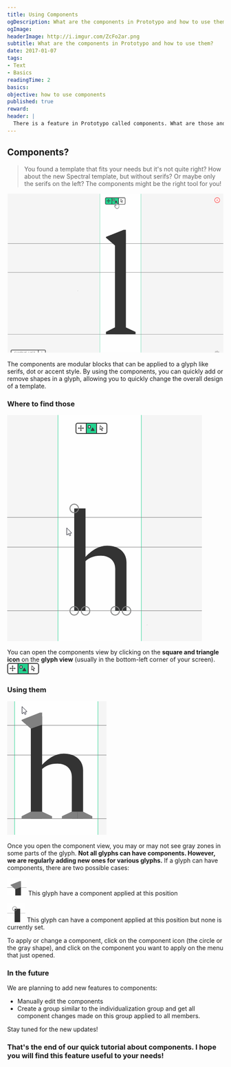 ```yaml
---
title: Using Components
ogDescription: What are the components in Prototypo and how to use them
ogImage:
headerImage: http://i.imgur.com/ZcFo2ar.png
subtitle: What are the components in Prototypo and how to use them?
date: 2017-01-07
tags:
- Text
- Basics
readingTime: 2
basics:
objective: how to use components
published: true
reward:
header: |
  There is a feature in Prototypo called components. What are those and how to use them? You will see that in this quick tutorial.
---
```


## Components?

>You found a template that fits your needs but it's not quite right?
>How about the new Spectral template, but without serifs? Or maybe only the serifs on the left?
>The components might be the right tool for you!

![Component - Basics](components-base.gif)

The components are modular blocks that can be applied to a glyph like serifs, dot or accent style.
By using the components, you can quickly add or remove shapes in a glyph, allowing you to quickly change the overall design of a template.

### Where to find those

![Component - Adding serifs](adding-serifs.gif)

You can open the components view by clicking on the **square and triangle icon** on the **glyph view** (usually in the bottom-left corner of your screen).
![Component - component menu icon - Small](menu-icons.png)

### Using them

![Component - green zones](green-zones.gif)

Once you open the component view, you may or may not see gray zones in some parts of the glyph.
**Not all glyphs can have components. However, we are regularly adding new ones for various glyphs.**
If a glyph can have components, there are two possible cases:

![Component - hasComponent](hasComponent.png) This glyph have a component applied at this position

![Component - hasComponentNone](hasComponentNone.png) This glyph can have a component applied at this position but none is currently set.

To apply or change a component, click on the component icon (the circle or the gray shape), and click on the component you want to apply on the menu that just opened.

### In the future 

We are planning to add new features to components: 
* Manually edit the components
* Create a group similar to the individualization group and get all component changes made on this group applied to all members.

Stay tuned for the new updates!
 
### That's the end of our quick tutorial about components. I hope you will find this feature useful to your needs!
